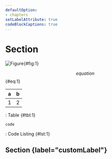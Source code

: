 ```yaml
---
defaultOption:
- chapters
setLabelAttribute: true
codeBlockCaptions: true
...
```


# Section

![Figure](./image.png){#fig:1}

$$equation$${#eq:1}

| a | b |
|---|---|
| 1 | 2 |

: Table {#tbl:1}

```
code
```

: Code Listing {#lst:1}

## Section {label="customLabel"}
